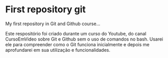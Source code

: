 # First repository git
 My first repository in Git and Github course...

 Este respositório foi criado durante um curso do Youtube, do canal CursoEmVideo sobre Git e Github sem o uso de comandos no bash. Usarei ele para compreender como o Git funciona inicialmente e depois me aprofundarei em sua utilização e funcionalidades.